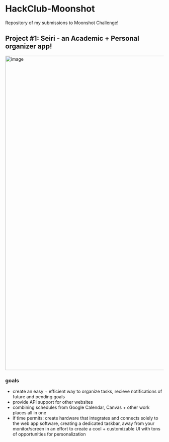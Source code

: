 # HackClub-Moonshot
Repository of my submissions to Moonshot Challenge!
  ## **Project #1: Seiri - an Academic + Personal organizer app!** 
<img width="2480" height="1000" alt="image" src="https://github.com/user-attachments/assets/f0d2ace3-6b47-43af-8771-b3fe07b5e76d" />

  ### goals

- create an easy + efficient way to organize tasks, recieve notifications of future and pending goals
- provide API support for other websites
- combining schedules from Google Calendar, Canvas + other work places all in one
- if time permits: create hardware that integrates and connects solely to the web app software, creating a dedicated taskbar, away from your monitor/screen in an effort to create a cool + customizable UI with tons of opportunities for personalization
